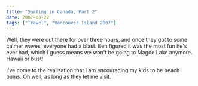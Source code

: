 ```yaml
---
title: "Surfing in Canada, Part 2"
date: 2007-06-22
tags: ["Travel", "Vancouver Island 2007"]
---
```


Well, they were out there for over three hours, and once they got to some calmer waves, everyone had a blast. Ben figured it was the most fun he's ever had, which I guess means we won't be going to Magde Lake anymore. Hawaii or bust!

I've come to the realization that I am encouraging my kids to be beach bums. Oh well, as long as they let me visit.
